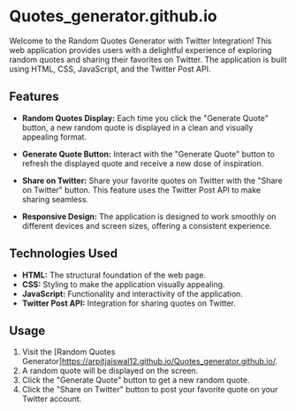 # Quotes_generator.github.io

Welcome to the Random Quotes Generator with Twitter Integration! This web application provides users with a delightful experience of exploring random quotes and sharing their favorites on Twitter. The application is built using HTML, CSS, JavaScript, and the Twitter Post API.

## Features

- **Random Quotes Display:** Each time you click the "Generate Quote" button, a new random quote is displayed in a clean and visually appealing format.

- **Generate Quote Button:** Interact with the "Generate Quote" button to refresh the displayed quote and receive a new dose of inspiration.

- **Share on Twitter:** Share your favorite quotes on Twitter with the "Share on Twitter" button. This feature uses the Twitter Post API to make sharing seamless.

- **Responsive Design:** The application is designed to work smoothly on different devices and screen sizes, offering a consistent experience.

## Technologies Used

- **HTML:** The structural foundation of the web page.
- **CSS:** Styling to make the application visually appealing.
- **JavaScript:** Functionality and interactivity of the application.
- **Twitter Post API:** Integration for sharing quotes on Twitter.

## Usage

1. Visit the [Random Quotes Generator]https://arpitjaiswal12.github.io/Quotes_generator.github.io/.
2. A random quote will be displayed on the screen.
3. Click the "Generate Quote" button to get a new random quote.
4. Click the "Share on Twitter" button to post your favorite quote on your Twitter account.
